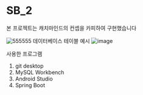# SB_2
본 프로젝트는 캐치마인드의 컨셉을 카피하여 구현했습니다

![555555](https://user-images.githubusercontent.com/49792776/83830631-8fb4bc00-a720-11ea-9ed5-5918f1975e37.png)
데이터베이스 테이블 예시
![image](https://user-images.githubusercontent.com/49792776/83830733-d1456700-a720-11ea-8119-a616342b8aa3.png)

사용한 프로그램
1. git desktop
2. MySQL Workbench
3. Android Studio
4. Spring Boot

